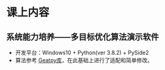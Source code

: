 # 课上内容
## 系统能力培养——多目标优化算法演示软件
- 开发平台：Windows10 + Python(ver 3.8.2) + PySide2
- 算法参考 [Geatpy库](http://geatpy.com)，在此基础上进行了适配和简单修改。
